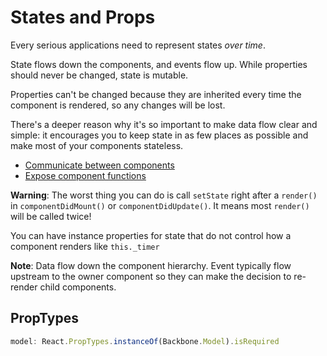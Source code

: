 # States and Props

Every serious applications need to represent states *over time*.

State flows down the components, and events flow up. While properties should never be changed, state is mutable.

Properties can't be changed because they are inherited every time the component is rendered, so any changes will be lost.

There's a deeper reason why it's so important to make data flow clear and simple: it encourages you to keep state in as few places as possible and make most of your components stateless.

* [Communicate between components](http://facebook.github.io/react/tips/communicate-between-components.html)
* [Expose component functions](http://facebook.github.io/react/tips/expose-component-functions.html)

**Warning**: The worst thing you can do is call `setState` right after a `render()` in `componentDidMount()` or `componentDidUpdate()`. It means most `render()` will be called twice!

You can have instance properties for state that do not control how a component renders like `this._timer`

**Note**: Data flow down the component hierarchy. Event typically flow upstream to the owner component so they can make the decision to re-render child components.

## PropTypes

```javascript
model: React.PropTypes.instanceOf(Backbone.Model).isRequired
```
